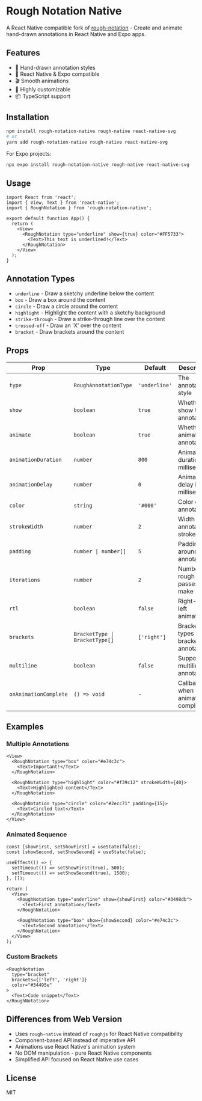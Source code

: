 # Rough Notation Native

A React Native compatible fork of [rough-notation](https://github.com/pshihn/rough-notation) - Create and animate hand-drawn annotations in React Native and Expo apps.

## Features

- 🎨 Hand-drawn annotation styles
- 📱 React Native & Expo compatible
- 🎬 Smooth animations
- 🔧 Highly customizable
- 📦 TypeScript support

## Installation

```bash
npm install rough-notation-native rough-native react-native-svg
# or
yarn add rough-notation-native rough-native react-native-svg
```

For Expo projects:
```bash
npx expo install rough-notation-native rough-native react-native-svg
```

## Usage

```tsx
import React from 'react';
import { View, Text } from 'react-native';
import { RoughNotation } from 'rough-notation-native';

export default function App() {
  return (
    <View>
      <RoughNotation type="underline" show={true} color="#FF5733">
        <Text>This text is underlined!</Text>
      </RoughNotation>
    </View>
  );
}
```

## Annotation Types

- `underline` - Draw a sketchy underline below the content
- `box` - Draw a box around the content
- `circle` - Draw a circle around the content
- `highlight` - Highlight the content with a sketchy background
- `strike-through` - Draw a strike-through line over the content
- `crossed-off` - Draw an 'X' over the content
- `bracket` - Draw brackets around the content

## Props

| Prop | Type | Default | Description |
|------|------|---------|-------------|
| `type` | `RoughAnnotationType` | `'underline'` | The annotation style |
| `show` | `boolean` | `true` | Whether to show the annotation |
| `animate` | `boolean` | `true` | Whether to animate the annotation |
| `animationDuration` | `number` | `800` | Animation duration in milliseconds |
| `animationDelay` | `number` | `0` | Animation delay in milliseconds |
| `color` | `string` | `'#000'` | Color of the annotation |
| `strokeWidth` | `number` | `2` | Width of the annotation stroke |
| `padding` | `number \| number[]` | `5` | Padding around the annotation |
| `iterations` | `number` | `2` | Number of rough passes to make |
| `rtl` | `boolean` | `false` | Right-to-left animation |
| `brackets` | `BracketType \| BracketType[]` | `['right']` | Bracket types for bracket annotation |
| `multiline` | `boolean` | `false` | Support for multiline annotations |
| `onAnimationComplete` | `() => void` | - | Callback when animation completes |

## Examples

### Multiple Annotations

```tsx
<View>
  <RoughNotation type="box" color="#e74c3c">
    <Text>Important!</Text>
  </RoughNotation>
  
  <RoughNotation type="highlight" color="#f39c12" strokeWidth={40}>
    <Text>Highlighted content</Text>
  </RoughNotation>
  
  <RoughNotation type="circle" color="#2ecc71" padding={15}>
    <Text>Circled text</Text>
  </RoughNotation>
</View>
```

### Animated Sequence

```tsx
const [showFirst, setShowFirst] = useState(false);
const [showSecond, setShowSecond] = useState(false);

useEffect(() => {
  setTimeout(() => setShowFirst(true), 500);
  setTimeout(() => setShowSecond(true), 1500);
}, []);

return (
  <View>
    <RoughNotation type="underline" show={showFirst} color="#3498db">
      <Text>First annotation</Text>
    </RoughNotation>
    
    <RoughNotation type="box" show={showSecond} color="#e74c3c">
      <Text>Second annotation</Text>
    </RoughNotation>
  </View>
);
```

### Custom Brackets

```tsx
<RoughNotation 
  type="bracket" 
  brackets={['left', 'right']} 
  color="#34495e"
>
  <Text>Code snippet</Text>
</RoughNotation>
```

## Differences from Web Version

- Uses `rough-native` instead of `roughjs` for React Native compatibility
- Component-based API instead of imperative API
- Animations use React Native's animation system
- No DOM manipulation - pure React Native components
- Simplified API focused on React Native use cases

## License

MIT